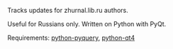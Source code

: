 Tracks updates for zhurnal.lib.ru authors. 

Useful for Russians only. Written on Python with PyQt.

Requirements: [python-pyquery](http://packages.python.org/pyquery/),
[python-qt4](http://www.riverbankcomputing.com/software/pyqt/download)
